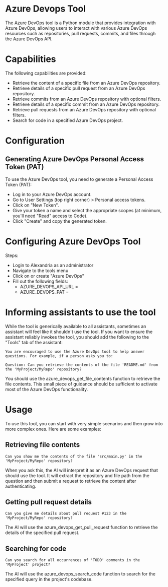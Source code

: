 # Azure Devops Tool

The Azure DevOps tool is a Python module that provides integration with Azure DevOps, allowing users to interact with various Azure DevOps resources such as repositories, pull requests, commits, and files through the Azure DevOps API.

# Capabilities

The following capabilities are provided:

* Retrieve the content of a specific file from an Azure DevOps repository.
* Retrieve details of a specific pull request from an Azure DevOps repository. 
* Retrieve commits from an Azure DevOps repository with optional filters.
* Retrieve details of a specific commit from an Azure DevOps repository.
* Retrieve pull requests from an Azure DevOps repository with optional filters.
* Search for code in a specified Azure DevOps project.

# Configuration

## Generating Azure DevOps Personal Access Token (PAT)

To use the Azure DevOps tool, you need to generate a Personal Access Token (PAT):

* Log in to your Azure DevOps account.
* Go to User Settings (top right corner) > Personal access tokens.
* Click on "New Token".
* Give your token a name and select the appropriate scopes (at minimum, you'll need "Read" access to Code).
* Click "Create" and copy the generated token.

# Configuring Azure DevOps Tool

Steps:

* Login to Alexandria as an administrator
* Navigate to the tools menu
* Click on or create "Azure DevOps"
* Fill out the following fields:
    * AZURE_DEVOPS_API_URL =
    * AZURE_DEVOPS_PAT =


# Informing assistants to use the tool

While the tool is generically available to all assistants, sometimes an assistant will feel like it shouldn't use the tool. If you want to ensure the assistant reliably invokes the tool, you should add the following to the "Tools" tab of the assistant:

```
You are encouraged to use the Azure DevOps tool to help answer questions. For example, if a person asks you to:

Question: Can you retrieve the contents of the file 'README.md' from the 'MyProject/MyRepo' repository?
```

You should use the azure_devops_get_file_contents function to retrieve the file contents.
This small piece of guidance should be sufficient to activate most of the Azure DevOps functionality.

# Usage

To use this tool, you can start with very simple scenarios and then grow into more complex ones. Here are some examples:

## Retrieving file contents
```
Can you show me the contents of the file 'src/main.py' in the 'MyProject/MyRepo' repository?
```

When you ask this, the AI will interpret it as an Azure DevOps request that should use the tool. It will extract the repository and file path from the question and then submit a request to retrieve the content after authenticating.

## Getting pull request details
```
Can you give me details about pull request #123 in the 'MyProject/MyRepo' repository?
```

The AI will use the azure_devops_get_pull_request function to retrieve the details of the specified pull request.

## Searching for code
```
Can you search for all occurrences of 'TODO' comments in the 'MyProject' project?
```

The AI will use the azure_devops_search_code function to search for the specified query in the project's codebase.

